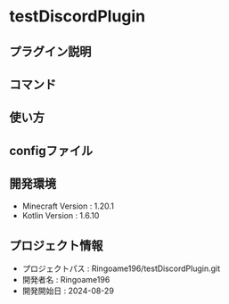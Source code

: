 # testDiscordPlugin

## プラグイン説明

## コマンド

## 使い方

## configファイル

## 開発環境
- Minecraft Version : 1.20.1
- Kotlin Version : 1.6.10

## プロジェクト情報
- プロジェクトパス : Ringoame196/testDiscordPlugin.git
- 開発者名 : Ringoame196
- 開発開始日 : 2024-08-29
